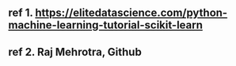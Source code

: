 ## ref 1. https://elitedatascience.com/python-machine-learning-tutorial-scikit-learn

## ref 2. Raj Mehrotra, Github

